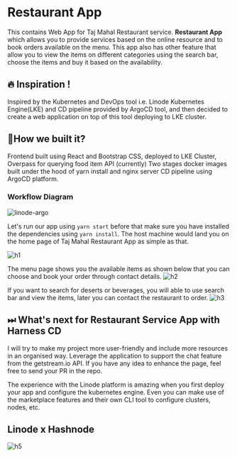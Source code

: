 # Restaurant App
This contains Web App for Taj Mahal Restaurant service. **Restaurant App** which allows you to provide services based on the online resource and to book orders available on the menu.
This app also has other feature that allow you to view the items on different categories using the search bar, choose the items and buy it based on the availability.

## 🔥 Inspiration !
Inspired by the Kubernetes and DevOps tool i.e. Linode Kubernetes Engine(LKE) and CD pipeline provided by ArgoCD tool, and then decided to create a web application on top of this tool deploying to LKE cluster.

## 🤔How we built it?
Frontend built using React and Bootstrap CSS, deployed to LKE Cluster, Overpass for querying food item API (currently) Two stages docker images built under the hood of yarn install and nginx server CD pipeline using ArgoCD platform.

### Workflow Diagram

![linode-argo](https://user-images.githubusercontent.com/11625672/176987650-a25cb345-c992-49f7-823d-d2082a2898ac.png)

Let's run our app using `yarn start` before that make sure you have installed the dependencies using `yarn install`. The host machine would land you on the home page of Taj Mahal Restaurant App as simple as that.

![h1](https://user-images.githubusercontent.com/11625672/176757806-350ef4c7-a2ee-46cf-9540-403dbc556592.png)

The menu page shows you the available items as shown below that you can choose and book your order through contact details.
![h2](https://user-images.githubusercontent.com/11625672/176757837-1799a7d4-3af9-4b4e-a570-e355da2432a1.png)

If you want to search for deserts or beverages, you will able to use search bar and view the items, later you can contact the restaurant to order. 
![h3](https://user-images.githubusercontent.com/11625672/176757983-afb8b5ab-878a-4302-90fa-08c90634fd72.png)

## ⏭ What's next for Restaurant Service App with Harness CD
I will try to make my project more user-friendly and include more resources in an organised way. Leverage the application to support the chat feature from the getstream.io API. If you have any idea to enhance the page, feel free to send your PR in the repo.

The experience with the Linode platform is amazing when you first deploy your app and configure the kubernetes engine. Even you can make use of the marketplace features and their own CLI tool to configure clusters, nodes, etc. 

## Linode x Hashnode
![h5](https://user-images.githubusercontent.com/11625672/176758109-809da639-5f9a-484a-bb6f-9f0c42d8db10.png)



